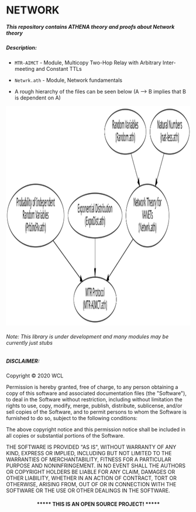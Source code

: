 # NETWORK

##### This repository contains ATHENA theory and proofs about Network theory  


##### Description:

* `MTR-AIMCT` - Module, Multicopy Two-Hop Relay with Arbitrary Inter-meeting and Constant TTLs

* `Netwrk.ath` - Module, Network fundamentals

* A rough hierarchy of the files can be seen below (A --> B implies that B is dependent on A)
<p align="center">
  <img height="600" src="network_hierarchy.svg">
</p>

###### Note: This library is under development and many modules may be currently just stubs

##### DISCLAIMER: 
Copyright &copy; 2020 WCL

Permission is hereby granted, free of charge, to any person obtaining a copy
of this software and associated documentation files (the "Software"), to deal
in the Software without restriction, including without limitation the rights
to use, copy, modify, merge, publish, distribute, sublicense, and/or sell
copies of the Software, and to permit persons to whom the Software is
furnished to do so, subject to the following conditions:

The above copyright notice and this permission notice shall be included in all
copies or substantial portions of the Software.

THE SOFTWARE IS PROVIDED "AS IS", WITHOUT WARRANTY OF ANY KIND, EXPRESS OR
IMPLIED, INCLUDING BUT NOT LIMITED TO THE WARRANTIES OF MERCHANTABILITY,
FITNESS FOR A PARTICULAR PURPOSE AND NONINFRINGEMENT. IN NO EVENT SHALL THE
AUTHORS OR COPYRIGHT HOLDERS BE LIABLE FOR ANY CLAIM, DAMAGES OR OTHER
LIABILITY, WHETHER IN AN ACTION OF CONTRACT, TORT OR OTHERWISE, ARISING FROM,
OUT OF OR IN CONNECTION WITH THE SOFTWARE OR THE USE OR OTHER DEALINGS IN THE
SOFTWARE.
#### <p align="middle">***** THIS IS AN OPEN SOURCE PROJECT! *****</p>

